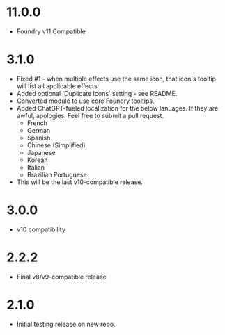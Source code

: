 # 11.0.0

* Foundry v11 Compatible

# 3.1.0

* Fixed #1 - when  multiple effects use the same icon, that icon's tooltip will list all applicable effects.
* Added optional 'Duplicate Icons' setting - see README.
* Converted module to use core Foundry tooltips.
* Added ChatGPT-fueled localization for the below lanuages. If they are awful, apologies. Feel free to submit a pull request.
  * French
  * German
  * Spanish
  * Chinese (Simplified)
  * Japanese
  * Korean
  * Italian
  * Brazilian Portuguese
* This will be the last v10-compatible release.

# 3.0.0

* v10 compatibility

# 2.2.2

* Final v8/v9-compatible release

# 2.1.0

* Initial testing release on new repo.